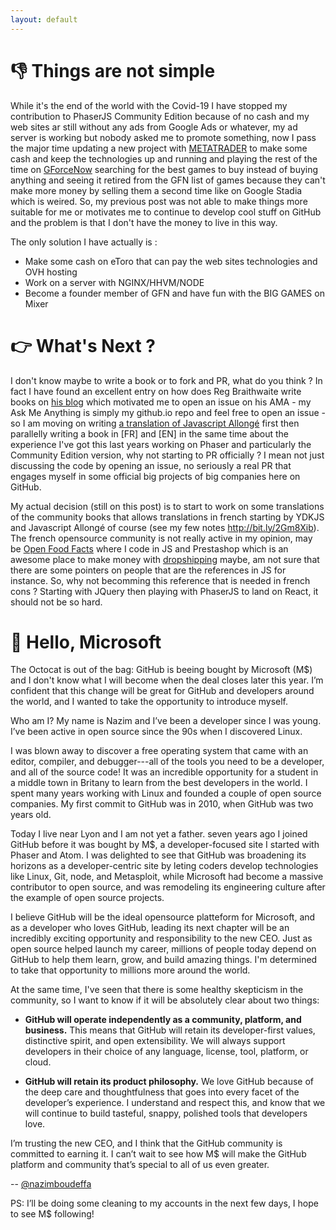```yaml
---
layout: default
---
```


#  👎 Things are not simple

While it's the end of the world with the Covid-19 I have stopped my contribution to PhaserJS Community Edition because of no cash and my web sites ar still without any ads from Google Ads or whatever, my ad server is working but nobody asked me to promote something, now I pass the major time updating a new project with [METATRADER](https://trello.com/b/YNVaqAtS/metatrader) to make some cash and keep the technologies up and running and playing the rest of the time on [GForceNow](https://trello.com/b/EBT5dqv1/gforcenow) searching for the best games to buy instead of buying anything and seeing it retired from the GFN list of games because they can't make more money by selling them a second time like on Google Stadia which is weired. So, my previous post was not able to make things more suitable for me or motivates me to continue to develop cool stuff on GitHub and the problem is that I don't have the money to live in this way.

The only solution I have actually is :

- Make some cash on eToro that can pay the web sites technologies and OVH hosting
- Work on a server with NGINX/HHVM/NODE
- Become a founder member of GFN and have fun with the BIG GAMES on Mixer

# 👉 What's Next ?

I don't know maybe to write a book or to fork and PR, what do you think ? In fact I have found an excellent entry on how does Reg Braithwaite write books on [his blog](http://braythwayt.com/2015/01/29/how-i-write-books-with-github-and-leanpub.html) which motivated me to open an issue on his AMA - my Ask Me Anything is simply my github.io repo and feel free to open an issue - so I am moving on writing [a translation of Javascript Allongé](https://leanpub.com/javascript-rallonge) first then parallelly writing a book in [FR] and [EN] in the same time about the experience I've got this last years working on Phaser and particularly the Community Edition version, why not starting to PR officially ? I mean not just discussing the code by opening an issue, no seriously a real PR that engages myself in some official big projects of big companies here on GitHub.

My actual decision (still on this post) is to start to work on some translations of the community books that allows translations in french starting by YDKJS and Javascript Allongé of course (see my few notes http://bit.ly/2Gm8Xib). The french opensource community is not really active in my opinion, may be [Open Food Facts](https://openfoodfacts.org) where I code in JS and Prestashop which is an awesome place to make money with [dropshipping](https://github.com/nazimboudeffa/prestaliexpress) maybe, am not sure that there are some pointers on people that are the references in JS for instance. So, why not becomming this reference that is needed in french cons ? Starting with JQuery then playing with PhaserJS to land on React, it should not be so hard.


# 👋 Hello, Microsoft

The Octocat is out of the bag: GitHub is beeing bought by Microsoft (M$) and I don't know what I will become when the deal closes later this year. I’m confident that this change will be great for GitHub and developers around the world, and I wanted to take the opportunity to introduce myself.

Who am I? My name is Nazim and I’ve been a developer since I was young. I’ve been active in open source since the 90s when I discovered Linux.

I was blown away to discover a free operating system that came with an editor, compiler, and debugger---all of the tools you need to be a developer, and all of the source code! It was an incredible opportunity for a student in a middle town in Britany to learn from the best developers in the world. I spent many years working with Linux and founded a couple of open source companies. My first commit to GitHub was in 2010, when GitHub was two years old.

Today I live near Lyon and I am not yet a father. seven years ago I joined GitHub before it was bought by M$, a developer-focused site I started with Phaser and Atom. I was delighted to see that GitHub was broadening its horizons as a developer-centric site by leting coders develop  technologies like Linux, Git, node, and Metasploit, while Microsoft had become a massive contributor to open source, and was remodeling its engineering culture after the example of open source projects.

I believe GitHub will be the ideal opensource platteform for Microsoft, and as a developer who loves GitHub, leading its next chapter will be an incredibly exciting opportunity and responsibility to the new CEO. Just as open source helped launch my career, millions of people today depend on GitHub to help them learn, grow, and build amazing things. I'm determined to take that opportunity to millions more around the world.

At the same time, I've seen that there is some healthy skepticism in the community, so I want to know if it will be absolutely clear about two things:

* **GitHub will operate independently as a community, platform, and business.** This means that GitHub will retain its developer-first values, distinctive spirit, and open extensibility. We will always support developers in their choice of any language, license, tool, platform, or cloud.

* **GitHub will retain its product philosophy.** We love GitHub because of the deep care and thoughtfulness that goes into every facet of the developer’s experience. I understand and respect this, and know that we will continue to build tasteful, snappy, polished tools that developers love.

I’m trusting the new CEO, and I think that the GitHub community is committed to earning it. I can’t wait to see how M$ will make the GitHub platform and community that’s special to all of us even greater.

-- [@nazimboudeffa](https://github.com/nazimboudeffa)

PS: I’ll be doing some cleaning to my accounts in the next few days, I hope to see M$ following!
